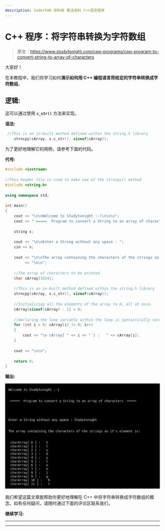 ```yaml
---
description: CoderFAN 资料库 算法资料 C++语言程序
---
```


# C++ 程序：将字符串转换为字符数组

> 原文：<https://www.studytonight.com/cpp-programs/cpp-program-to-convert-string-to-array-of-characters>

大家好！

在本教程中，我们将学习如何**演示如何用 C++ 编程语言将给定的字符串转换成字符数组**。

## 逻辑:

这可以通过使用 **`c_str()`** 方法来实现。

**语法:**

```cpp
 //This is an in-built method defined within the string.h library
    strncpy(cArray, s.c_str(), sizeof(cArray));
```

为了更好地理解它的用例，请参考下面的代码。

**代号:**

```cpp
#include <iostream>

//This header file is used to make use of the strncpy() method
#include <string.h>

using namespace std;

int main()
{
    cout << "\n\nWelcome to Studytonight :-)\n\n\n";
    cout << " =====  Program to convert a String to an array of characters  ===== \n\n";

    string s;

    cout << "\n\nEnter a String without any space : ";
    cin >> s;

    cout << "\n\nThe array containing the characters of the strings as it's element is: "
         << "\n\n";

    //The array of characters to be printed
    char cArray[1024];

    //This is an in-built method defined within the string.h library
    strncpy(cArray, s.c_str(), sizeof(cArray));

    //Initializing all the elements of the array to 0, all at once.
    cArray[sizeof(cArray) - 1] = 0;

    //declaring the loop variable within the loop is syntactically correct, but it's scope remains limited to the loop.
    for (int i = 0; cArray[i] != 0; i++)
    {
        cout << "\n cArray[ " << i << " ] :   " << cArray[i];
    }

    cout << "\n\n";

    return 0;
} 
```

**输出:**

![C++ string to char array](img/de28f6e5a48ff07b1ad1a5216968ad38.png)

我们希望这篇文章能帮助你更好地理解在 C++ 中将字符串转换成字符数组的概念。如有任何疑问，请随时通过下面的评论区联系我们。

**继续学习:**

* * *

* * *